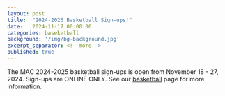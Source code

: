 ```yaml
---
layout: post
title:  "2024-2026 Basketball Sign-ups!"
date:   2024-11-17 00:00:00
categories: baseketball
background: '/img/bg-background.jpg'
excerpt_separator: <!--more-->
published: true
---
```

The MAC 2024-2025 basketball sign-ups is open from November 18 - 27, 2024. Sign-ups are ONLINE ONLY. See our [basketball](/basketball) page for more information.